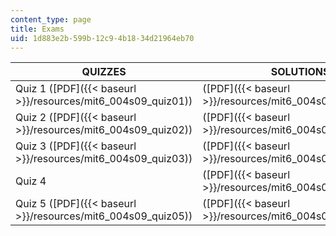 ```yaml
---
content_type: page
title: Exams
uid: 1d883e2b-599b-12c9-4b18-34d21964eb70
---
```


| QUIZZES | SOLUTIONS |
| --- | --- |
| Quiz 1 ([PDF]({{< baseurl >}}/resources/mit6_004s09_quiz01)) | ([PDF]({{< baseurl >}}/resources/mit6_004s09_quiz01_sol)) |
| Quiz 2 ([PDF]({{< baseurl >}}/resources/mit6_004s09_quiz02)) | ([PDF]({{< baseurl >}}/resources/mit6_004s09_quiz02_sol)) |
| Quiz 3 ([PDF]({{< baseurl >}}/resources/mit6_004s09_quiz03)) | ([PDF]({{< baseurl >}}/resources/mit6_004s09_quiz03_sol)) |
| Quiz 4 | ([PDF]({{< baseurl >}}/resources/mit6_004s09_quiz04_sol)) |
| Quiz 5 ([PDF]({{< baseurl >}}/resources/mit6_004s09_quiz05)) | ([PDF]({{< baseurl >}}/resources/mit6_004s09_quiz05_sol))